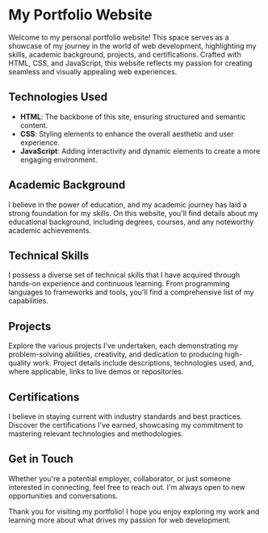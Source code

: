 # My Portfolio Website

Welcome to my personal portfolio website! This space serves as a showcase of my journey in the world of web development, highlighting my skills, academic background, projects, and certifications. Crafted with HTML, CSS, and JavaScript, this website reflects my passion for creating seamless and visually appealing web experiences.

## Technologies Used

- **HTML**: The backbone of this site, ensuring structured and semantic content.
- **CSS**: Styling elements to enhance the overall aesthetic and user experience.
- **JavaScript**: Adding interactivity and dynamic elements to create a more engaging environment.

## Academic Background

I believe in the power of education, and my academic journey has laid a strong foundation for my skills. On this website, you'll find details about my educational background, including degrees, courses, and any noteworthy academic achievements.

## Technical Skills

I possess a diverse set of technical skills that I have acquired through hands-on experience and continuous learning. From programming languages to frameworks and tools, you'll find a comprehensive list of my capabilities.

## Projects

Explore the various projects I've undertaken, each demonstrating my problem-solving abilities, creativity, and dedication to producing high-quality work. Project details include descriptions, technologies used, and, where applicable, links to live demos or repositories.

## Certifications

I believe in staying current with industry standards and best practices. Discover the certifications I've earned, showcasing my commitment to mastering relevant technologies and methodologies.

## Get in Touch

Whether you're a potential employer, collaborator, or just someone interested in connecting, feel free to reach out. I'm always open to new opportunities and conversations.

Thank you for visiting my portfolio! I hope you enjoy exploring my work and learning more about what drives my passion for web development.
